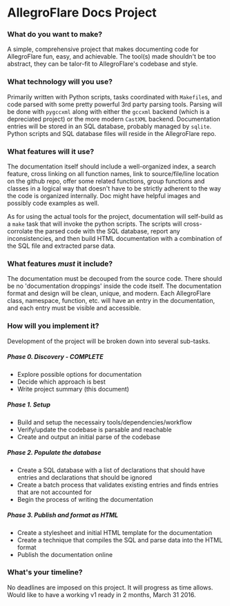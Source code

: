 # AllegroFlare Docs Project

### What do you want to make?

A simple, comprehensive project that makes documenting code for AllegroFlare fun, easy, and achievable.  The tool(s) made shouldn't be too abstract, they can be talor-fit to AllegroFlare's codebase and style.

### What technology will you use?

Primarily written with Python scripts, tasks coordinated with `Makefile`s, and code parsed with some pretty powerful 3rd party parsing tools.  Parsing will be done with `pygccxml` along with either the `gccxml` backend (which is a depreciated project) or the more modern `CastXML` backend.  Documentation entries will be stored in an SQL database, probably managed by `sqlite`. Python scripts and SQL database files will reside in the AllegroFlare repo.

### What features will it use?

The documentation itself should include a well-organized index, a search feature, cross linking on all function names, link to source/file/line location on the github repo, offer some related functions, group functions and classes in a logical way that doesn't have to be strictly adherent to the way the code is organized internally.  Doc might have helpful images and possibly code examples as well.

As for using the actual tools for the project, documentation will self-build as a `make` task that will invoke the python scripts. The scripts will cross-corrolate the parsed code with the SQL database, report any inconsistencies, and then build HTML documentation with a combination of the SQL file and extracted parse data.

### What features _must_ it include?

The documentation must be decouped from the source code.  There should be no 'documentation droppings' inside the code itself.  The documentation format and design will be clean, unique, and modern.  Each AllegroFlare class, namespace, function, etc. will have an entry in the documentation, and each entry must be visible and accessible.

### How will you implement it?

Development of the project will be broken down into several sub-tasks.

##### Phase 0. Discovery - COMPLETE
+ Explore possible options for documentation
+ Decide which approach is best
+ Write project summary (this document)

##### Phase 1. Setup
+ Build and setup the necessairy tools/dependencies/workflow
+ Verify/update the codebase is parsable and reachable
+ Create and output an initial parse of the codebase

##### Phase 2. Populate the database
+ Create a SQL database with a list of declarations that should have entries and declarations that should be ignored
+ Create a batch process that validates existing entries and finds entries that are not accounted for
+ Begin the process of writing the documentation

##### Phase 3. Publish and format as HTML
+ Create a stylesheet and initial HTML template for the documentation
+ Create a technique that compiles the SQL and parse data into the HTML format
+ Publish the documentation online

### What's your timeline?

No deadlines are imposed on this project.  It will progress as time allows.  Would like to have a working v1 ready in 2 months, March 31 2016.
